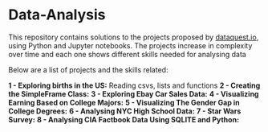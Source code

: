 # Data-Analysis

This repository contains solutions to the projects proposed by [dataquest.io](dataquest.io), using Python and Jupyter notebooks. The projects increase in complexity over time and each one shows different skills needed for analysing data

Below are a list of projects and the skills related:

**1 - Exploring births in the US:** Reading csvs, lists and functions
**2 - Creating the SimpleFrame Class:** 
**3 - Exploring Ebay Car Sales Data:**
**4 - Visualizing Earning Based on College Majors:**
**5 - Visualizing The Gender Gap in College Degrees:**
**6 - Analysing NYC High School Data:**
**7 - Star Wars Survey:**
**8 - Analysing CIA Factbook Data Using SQLITE and Python:**
